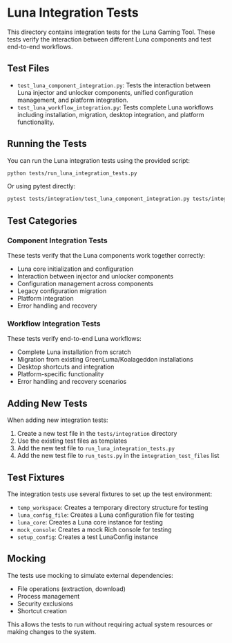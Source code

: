 # Luna Integration Tests

This directory contains integration tests for the Luna Gaming Tool. These tests verify the interaction between different Luna components and test end-to-end workflows.

## Test Files

- `test_luna_component_integration.py`: Tests the interaction between Luna injector and unlocker components, unified configuration management, and platform integration.
- `test_luna_workflow_integration.py`: Tests complete Luna workflows including installation, migration, desktop integration, and platform functionality.

## Running the Tests

You can run the Luna integration tests using the provided script:

```bash
python tests/run_luna_integration_tests.py
```

Or using pytest directly:

```bash
pytest tests/integration/test_luna_component_integration.py tests/integration/test_luna_workflow_integration.py -v
```

## Test Categories

### Component Integration Tests

These tests verify that the Luna components work together correctly:

- Luna core initialization and configuration
- Interaction between injector and unlocker components
- Configuration management across components
- Legacy configuration migration
- Platform integration
- Error handling and recovery

### Workflow Integration Tests

These tests verify end-to-end Luna workflows:

- Complete Luna installation from scratch
- Migration from existing GreenLuma/Koalageddon installations
- Desktop shortcuts and integration
- Platform-specific functionality
- Error handling and recovery scenarios

## Adding New Tests

When adding new integration tests:

1. Create a new test file in the `tests/integration` directory
2. Use the existing test files as templates
3. Add the new test file to `run_luna_integration_tests.py`
4. Add the new test file to `run_tests.py` in the `integration_test_files` list

## Test Fixtures

The integration tests use several fixtures to set up the test environment:

- `temp_workspace`: Creates a temporary directory structure for testing
- `luna_config_file`: Creates a Luna configuration file for testing
- `luna_core`: Creates a Luna core instance for testing
- `mock_console`: Creates a mock Rich console for testing
- `setup_config`: Creates a test LunaConfig instance

## Mocking

The tests use mocking to simulate external dependencies:

- File operations (extraction, download)
- Process management
- Security exclusions
- Shortcut creation

This allows the tests to run without requiring actual system resources or making changes to the system.
